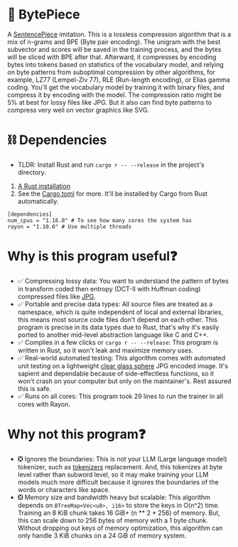 # 🎉 BytePiece
A [SentencePiece](https://github.com/google/sentencepiece) imitation. This is a lossless compression algorithm that is a mix of n-grams and BPE (Byte pair encoding). The unigram with the best subvector and scores will be saved in the training process, and the bytes will be sliced with BPE after that. Afterward, it compresses by encoding bytes into tokens based on statistics of the vocabulary model, and relying on byte patterns from suboptimal compression by other algorithms, for example, LZ77 (Lempel-Ziv 77), RLE (Run-length encoding), or Elias gamma coding. You'll get the vocabulary model by training it with binary files, and compress it by encoding with the model. The compression ratio might be 5% at best for lossy files like JPG. But it also can find byte patterns to compress very well on vector graphics like SVG.  

# ⛓️ Dependencies
- TLDR: Install Rust and run `cargo r -- --release` in the project's directory.  
1.	[A Rust installation](https://www.rust-lang.org/learn/get-started)  
2.	See the [Cargo.toml](Cargo.toml) for more. It'll be installed by Cargo from Rust automatically.  
```
[dependencies]
num_cpus = "1.16.0" # To see how many cores the system has
rayon = "1.10.0" # Use multiple threads
```

# Why is this program useful❓
- ✅ Compressing lossy data: You want to understand the pattern of bytes in transform coded then entropy (DCT-II with Huffman coding) compressed files like [JPG](https://en.wikipedia.org/wiki/JPEG#JPEG_codec_example).  
- ✅ Portable and precise data types: All source files are treated as a namespace, which is quite independent of local and external libraries, this means most source code files don't depend on each other. This program is precise in its data types due to Rust, that's why it's easily ported to another mid-level abstraction language like C and C++.  
- ✅ Complies in a few clicks or `cargo r -- --release`: This program is written in Rust, so it won't leak and maximize memory uses.  
- ✅ Real-world automated testing: This algorithm comes with automated unit testing on a lightweight [clear glass sphere](pexels-pixabay-302743.jpg) JPG encoded image. It's sapient and dependable because of side-effectless functions, so it won't crash on your computer but only on the maintainer's. Rest assured this is safe.  
- ✅ Runs on all cores: This program took 29 lines to run the trainer in all cores with Rayon.

# Why not this program❓
- ❎ Ignores the boundaries: This is not your LLM (Large language model) tokenizer, such as [tokenizers](https://github.com/huggingface/tokenizers) replacement. And, this tokenizes at byte level rather than subword level, so it may make training your LLM models much more difficult because it ignores the boundaries of the words or characters like space.  
- ❎ Memory size and bandwidth heavy but scalable: This algorithm depends on `BTreeMap<Vec<u8>, i16>` to store the keys in O(n^2) time. Training an 8 KiB chunk takes 16 GiB+ (n ** 2 * 256) of memory. But, this can scale down to 256 bytes of memory with a 1 byte chunk. Without dropping out keys of memory optimization, this algorithm can only handle 3 KiB chunks on a 24 GiB of memory system.  

